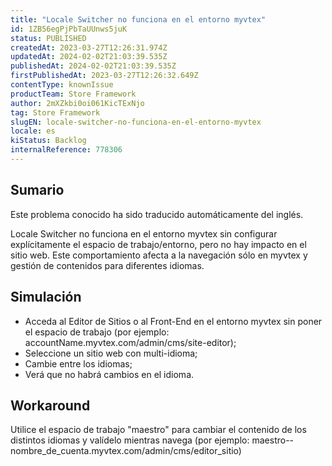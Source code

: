 ```yaml
---
title: "Locale Switcher no funciona en el entorno myvtex"
id: 1ZB56egPjPbTaUUnws5juK
status: PUBLISHED
createdAt: 2023-03-27T12:26:31.974Z
updatedAt: 2024-02-02T21:03:39.535Z
publishedAt: 2024-02-02T21:03:39.535Z
firstPublishedAt: 2023-03-27T12:26:32.649Z
contentType: knownIssue
productTeam: Store Framework
author: 2mXZkbi0oi061KicTExNjo
tag: Store Framework
slugEN: locale-switcher-no-funciona-en-el-entorno-myvtex
locale: es
kiStatus: Backlog
internalReference: 778306
---
```


## Sumario

<div class="alert alert-info">
  <p>Este problema conocido ha sido traducido automáticamente del inglés.</p>
</div>


Locale Switcher no funciona en el entorno myvtex sin configurar explícitamente el espacio de trabajo/entorno, pero no hay impacto en el sitio web. Este comportamiento afecta a la navegación sólo en myvtex y gestión de contenidos para diferentes idiomas.


##

## Simulación



- Acceda al Editor de Sitios o al Front-End en el entorno myvtex sin poner el espacio de trabajo (por ejemplo: accountName.myvtex.com/admin/cms/site-editor);
- Seleccione un sitio web con multi-idioma;
- Cambie entre los idiomas;
- Verá que no habrá cambios en el idioma.



## Workaround


Utilice el espacio de trabajo "maestro" para cambiar el contenido de los distintos idiomas y valídelo mientras navega (por ejemplo: maestro--nombre_de_cuenta.myvtex.com/admin/cms/editor_sitio)



